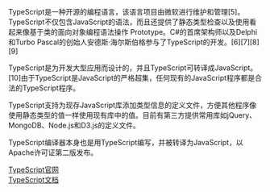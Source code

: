 TypeScript是一种开源的编程语言，该语言项目由微软进行维护和管理[5]。TypeScript不仅包含JavaScript的语法，而且还提供了静态类型检查以及使用看起来像基于类的面向对象编程语法操作 Prototype。C#的首席架构师以及Delphi和Turbo Pascal的创始人安德斯·海尔斯伯格参与了TypeScript的开发。[6][7][8][9]

TypeScript是为开发大型应用而设计的，并且TypeScript可转译成JavaScript。[10]由于TypeScript是JavaScript的严格超集，任何现有的JavaScript程序都是合法的TypeScript程序。

TypeScript支持为现存JavaScript库添加类型信息的定义文件，方便其他程序像使用静态类型的值一样使用现有库中的值。目前有第三方提供常用库如jQuery、MongoDB、Node.js和D3.js的定义文件。

TypeScript编译器本身也是用TypeScript编写，并被转译为JavaScript，以Apache许可证第二版发布。




[TypeScript官网](https://www.typescriptlang.org/)  
[TypeScript文档](https://www.typescriptlang.org/docs/)  
[]()  
[]()  



